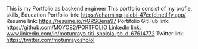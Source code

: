 This is my Portfolio as backend engineer This portfolio consist of my profie, skills, Education Portfolio link: https://charming-jalebi-47ecfd.netlify.app/ Resume link: https://resume.io/r/GRSQena97 Portifolio GitHub link: https://github.com/MOYO82/PORTFOLIO LinkedIn link: www.linkedin.com/in/motunrayo-titi-sholola-ph-d-67614772 Twitter link: https://twitter.com/motunrayosholol